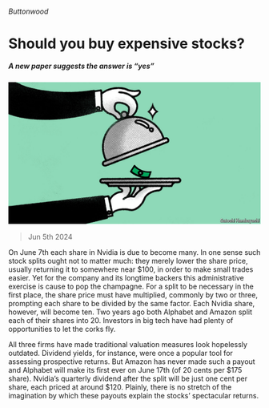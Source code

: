 ###### Buttonwood

# Should you buy expensive stocks? 

##### A new paper suggests the answer is “yes” 

![image](images/20240608_FND002.jpg) 

> Jun 5th 2024 

On June 7th each share in Nvidia is due to become many. In one sense such stock splits ought not to matter much: they merely lower the share price, usually returning it to somewhere near $100, in order to make small trades easier. Yet for the company and its longtime backers this administrative exercise is cause to pop the champagne. For a split to be necessary in the first place, the share price must have multiplied, commonly by two or three, prompting each share to be divided by the same factor. Each Nvidia share, however, will become ten. Two years ago both Alphabet and Amazon split each of their shares into 20. Investors in big tech have had plenty of opportunities to let the corks fly.

All three firms have made traditional valuation measures look hopelessly outdated. Dividend yields, for instance, were once a popular tool for assessing prospective returns. But Amazon has never made such a payout and Alphabet will make its first ever on June 17th (of 20 cents per $175 share). Nvidia’s quarterly dividend after the split will be just one cent per share, each priced at around $120. Plainly, there is no stretch of the imagination by which these payouts explain the stocks’ spectacular returns.

